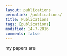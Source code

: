 ```yaml
---
layout: publications
permalink: /publications/
title: Publications
tags: [publications]
modified: 14-7-2016
comments: false
---
```


my papers are
